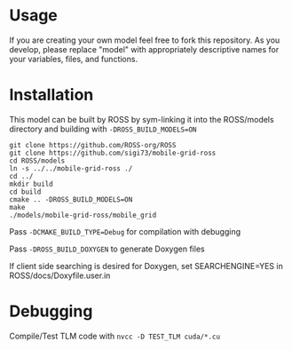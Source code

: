 # Usage

If you are creating your own model feel free to fork this repository.
As you develop, please replace "model" with appropriately descriptive names for your variables, files, and functions.

# Installation

This model can be built by ROSS by sym-linking it into the ROSS/models directory and building with `-DROSS_BUILD_MODELS=ON`

``` shell
git clone https://github.com/ROSS-org/ROSS
git clone https://github.com/sigi73/mobile-grid-ross
cd ROSS/models
ln -s ../../mobile-grid-ross ./
cd ../
mkdir build
cd build
cmake .. -DROSS_BUILD_MODELS=ON
make
./models/mobile-grid-ross/mobile_grid
```

Pass `-DCMAKE_BUILD_TYPE=Debug` for compilation with debugging

Pass `-DROSS_BUILD_DOXYGEN` to generate Doxygen files

If client side searching is desired for Doxygen, set SEARCHENGINE=YES in ROSS/docs/Doxyfile.user.in

# Debugging

Compile/Test TLM code with `nvcc -D TEST_TLM cuda/*.cu`
